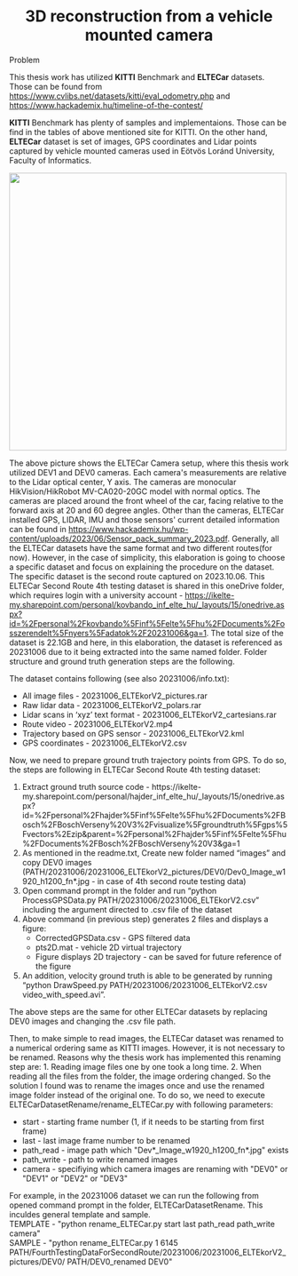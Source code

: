 <h1 align="center"> <b>3D reconstruction from a vehicle mounted camera</b>  </h1>

<p>Problem</p>

This thesis work has utilized **KITTI** Benchmark and **ELTECar** datasets. Those can be found from https://www.cvlibs.net/datasets/kitti/eval_odometry.php and https://www.hackademix.hu/timeline-of-the-contest/

**KITTI** Benchmark has plenty of samples and implementaions. Those can be find in the tables of above mentioned site for KITTI. 
On the other hand, **ELTECar** dataset is set of images, GPS coordinates and Lidar points captured by vehicle mounted cameras used in Eötvös Loránd University, Faculty of Informatics.

<img src="https://github.com/bbaigalmaa/3D-reconstruction-from-a-vehicle-mounted-camera/assets/25894954/3b57ae26-e7af-44a9-a970-8cb2ea548753" width="500" height="500">

The above picture shows the ELTECar Camera setup, where this thesis work utilized DEV1 and DEV0 cameras. Each camera's measurements are relative to the Lidar optical center, Y axis. The cameras are monocular HikVision/HikRobot MV-CA020-20GC model with normal optics. The cameras are placed around the front wheel of the car, facing relative to the forward axis at 20 and 60 degree angles. Other than the cameras, ELTECar installed GPS, LIDAR, IMU and those sensors' current detailed information can be found in https://www.hackademix.hu/wp-content/uploads/2023/06/Sensor_pack_summary_2023.pdf. Generally, all the ELTECar datasets have the same format and two different routes(for now). However, in the case of simplicity, this elaboration is going to choose a specific dataset and focus on explaining the procedure on the dataset. The specific dataset is the second route captured on 2023.10.06. This ELTECar Second Route 4th testing dataset is shared in this oneDrive folder, which requires login with a university account - https://ikelte-my.sharepoint.com/personal/kovbando_inf_elte_hu/_layouts/15/onedrive.aspx?id=%2Fpersonal%2Fkovbando%5Finf%5Felte%5Fhu%2FDocuments%2Fosszerendelt%5Fnyers%5Fadatok%2F20231006&ga=1. The total size of the dataset is 22.1GB and here, in this elaboration, the dataset is referenced as 20231006 due to it being extracted into the same named folder. Folder structure and ground truth generation steps are the following.

The dataset contains following (see also 20231006/info.txt): 
<ul>
  <li>All image files - 20231006_ELTEkorV2_pictures.rar</li>
  <li>Raw lidar data - 20231006_ELTEkorV2_polars.rar</li>
  <li>Lidar scans in ‘xyz’ text format - 20231006_ELTEkorV2_cartesians.rar</li>
  <li>Route video - 20231006_ELTEkorV2.mp4</li>
  <li>Trajectory based on GPS sensor - 20231006_ELTEkorV2.kml</li>
  <li>GPS coordinates - 20231006_ELTEkorV2.csv</li>
</ul> 

Now, we need to prepare ground truth trajectory points from GPS. To do so, the steps are following in ELTECar Second Route 4th testing dataset:
<ol>
  <li>Extract ground truth source code - https://ikelte-my.sharepoint.com/personal/hajder_inf_elte_hu/_layouts/15/onedrive.aspx?id=%2Fpersonal%2Fhajder%5Finf%5Felte%5Fhu%2FDocuments%2FBosch%2FBoschVerseny%20V3%2Fvisualize%5Fgroundtruth%5Fgps%5Fvectors%2Ezip&parent=%2Fpersonal%2Fhajder%5Finf%5Felte%5Fhu%2FDocuments%2FBosch%2FBoschVerseny%20V3&ga=1</li>
  <li>As mentioned in the readme.txt, Create new folder named “images” and copy DEV0 images (PATH/20231006/20231006_ELTEkorV2_pictures/DEV0/Dev0_Image_w1920_h1200_fn*.jpg - in case of 4th second route testing data)</li>
  <li>Open command prompt in the folder and run “python ProcessGPSData.py PATH/20231006/20231006_ELTEkorV2.csv” including the argument directed to .csv file of the dataset </li>
  <li>Above command (in previous step) generates 2 files and displays a figure:
		<ul>
            	    <li>CorrectedGPSData.csv - GPS filtered data</li>
		    <li>pts2D.mat - vehicle 2D virtual trajectory</li>
		    <li>Figure displays 2D trajectory - can be saved for future reference of the figure </li> </ul>
  <li>An addition, velocity ground truth is able to be generated by running “python DrawSpeed.py PATH/20231006/20231006_ELTEkorV2.csv video_with_speed.avi”. </li>
</ol> 
The above steps are the same for other ELTECar datasets by replacing DEV0 images and changing the .csv file path.

Then, to make simple to read images, the ELTECar dataset was renamed to a numerical ordering same as KITTI images. However, it is not necessary to be renamed. Reasons why the thesis work has implemented this renaming step are: 1. Reading image files one by one took a long time.
                        2. When reading all the files from the folder, the image ordering changed.
So the solution I found was to rename the images once and use the renamed image folder instead of the original one.
To do so, we need to execute ELTECarDatasetRename/rename_ELTECar.py with following parameters:
<ul>
<li> start - starting frame number (1, if it needs to be starting from first frame)</li>
    <li>last - last image frame number to be renamed </li>
    <li>path_read - image path which "Dev*_Image_w1920_h1200_fn*.jpg" exists</li>
    <li>path_write - path to write renamed images</li>
    <li>camera - specifiying which camera images are renaming with "DEV0" or "DEV1" or "DEV2" or "DEV3"</li>
</ul>
For example, in the 20231006 dataset we can run the following from opened command prompt in the folder, ELTECarDatasetRename. This inculdes general template and sample. <br>
TEMPLATE  -  "python rename_ELTECar.py start last path_read path_write camera" <br>
SAMPLE    -  "python rename_ELTECar.py 1 6145 PATH/FourthTestingDataForSecondRoute/20231006/20231006_ELTEkorV2_pictures/DEV0/ PATH/DEV0_renamed DEV0" <br>

